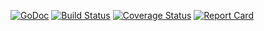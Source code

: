 [![GoDoc][doc-img]][doc-link] [![Build Status][ci-img]][ci-link] [![Coverage Status][cov-img]][cov-link] [![Report Card][report-img]][report-link]

[doc-img]: https://pkg.go.dev/badge/go.mway.dev/cycle
[doc-link]: https://pkg.go.dev/go.mway.dev/cycle
[ci-img]: https://github.com/mway/cycle-go/actions/workflows/go.yml/badge.svg
[ci-link]: https://github.com/mway/cycle-go/actions/workflows/go.yml
[cov-img]: https://codecov.io/gh/mway/cycle-go/branch/main/graph/badge.svg
[cov-link]: https://codecov.io/gh/mway/cycle-go
[report-img]: https://goreportcard.com/badge/go.mway.dev/cycle
[report-link]: https://goreportcard.com/report/go.mway.dev/cycle


